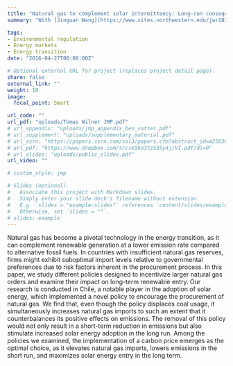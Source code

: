 ```yaml
---
title: "Natural gas to complement solar intermittency: Long-run consequences of policy interventions"
summary: "With [Jinguan Wang](https://www.sites.northwestern.edu/jwr2838/) \n\n Can governments incentivize natural gas imports without discouraging renewable entry?"

tags:
- Environmental regulation
- Energy markets
- Energy transition
date: "2016-04-27T00:00:00Z"

# Optional external URL for project (replaces project detail page).
share: false
external_link: ""
weight: 10
image:
  focal_point: Smart

url_code: ""
url_pdf: "uploads/Tomas Wilner JMP.pdf"
# url_appendix: "uploads/jmp_appendix_ben_vatter.pdf"
# url_supplement: "uploads/supplementary_material.pdf"
# url_ssrn: "https://papers.ssrn.com/sol3/papers.cfm?abstract_id=4250361"
# url_pdf: "https://www.dropbox.com/s/csk96o3tz535y4j/VI.pdf?dl=0"
# url_slides: "uploads/public_slides.pdf"
url_video: ""

# custom_style: jmp

# Slides (optional).
#   Associate this project with Markdown slides.
#   Simply enter your slide deck's filename without extension.
#   E.g. `slides = "example-slides"` references `content/slides/example-slides.md`.
#   Otherwise, set `slides = ""`.
# slides: example
---
```


Natural gas has become a pivotal technology in the energy transition, as it can complement renewable generation at a lower emission rate compared to alternative fossil fuels. In countries with insufficient natural gas reserves, firms might exhibit suboptimal import levels relative to governmental preferences due to risk factors inherent in the procurement process. In this paper, we study different policies designed to incentivize larger natural gas orders and examine their impact on long-term renewable entry. Our research is conducted in Chile, a notable player in the adoption of solar energy, which implemented a novel policy to encourage the procurement of natural gas. We find that, even though the policy displaces coal usage, it simultaneously increases natural gas imports to such an extent that it counterbalances its positive effects on emissions. The removal of this policy would not only result in a short-term reduction in emissions but also stimulate increased solar energy adoption in the long run. Among the policies we examined, the implementation of a carbon price emerges as the optimal choice, as it elevates natural gas imports, lowers emissions in the short run, and maximizes solar energy entry in the long term.
